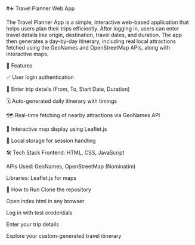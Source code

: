 #✈️ Travel Planner Web App

The Travel Planner App is a simple, interactive web-based application that helps users plan their trips efficiently. After logging in, users can enter travel details like origin, destination, travel dates, and duration. The app then generates a day-by-day itinerary, including real local attractions fetched using the GeoNames and OpenStreetMap APIs, along with interactive maps.

🚀 Features

✅ User login authentication

📍 Enter trip details (From, To, Start Date, Duration)

🗓️ Auto-generated daily itinerary with timings

🗺️ Real-time fetching of nearby attractions via GeoNames API

🧭 Interactive map display using Leaflet.js

💾 Local storage for session handling

🛠️ Tech Stack
Frontend: HTML, CSS, JavaScript

APIs Used: GeoNames, OpenStreetMap (Nominatim)

Libraries: Leaflet.js for maps

📌 How to Run
Clone the repository

Open index.html in any browser

Log in with test credentials

Enter your trip details

Explore your custom-generated travel itinerary
